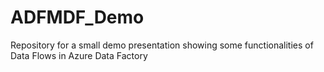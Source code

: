 # ADFMDF_Demo
Repository for a small demo presentation showing some functionalities of Data Flows in Azure Data Factory
